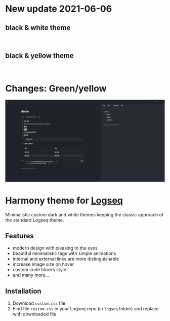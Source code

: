 # New update 2021-06-06
## black & white theme
![]()

## black & yellow theme
![]()

# Changes: Green/yellow
![Dark Theme](https://github.com/dale502/Harmony-theme-for-Logseq/blob/main/dale502:Harmony-green:yellow.jpg?raw=true)

# Harmony theme for [Logseq](https://github.com/logseq/logseq)
Minimalistic custom dark and white themes keeping the classic approach of the standard Logseq theme.

## Features

- modern design with pleasing to the eyes
- beautiful minimalistic tags with simple animations
- internal and external links are more distinguishable 
- increase image size on hover
- custom code blocks style
- and many more...

## Installation

1. Download `custom.css` file
2. Find file `custom.css` in your Logseq repo (in `logseq` folder) and replace with downloaded file
